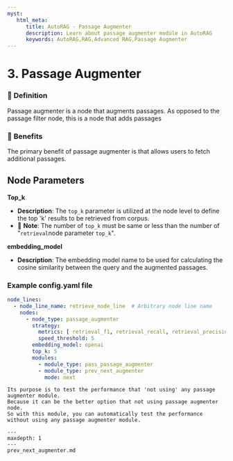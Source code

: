 ```yaml
---
myst:
   html_meta:
      title: AutoRAG - Passage Augmenter
      description: Learn about passage augmenter module in AutoRAG 
      keywords: AutoRAG,RAG,Advanced RAG,Passage Augmenter
---
```

# 3. Passage Augmenter

### 🔎 **Definition**

Passage augmenter is a node that augments passages.
As opposed to the passage filter node, this is a node that adds passages

### 🤸 **Benefits**

The primary benefit of passage augmenter is that allows users to fetch additional passages.

## **Node Parameters**

**Top_k**

- **Description**: The `top_k` parameter is utilized at the node level to define the top 'k' results to be retrieved
  from corpus.
- 📌 **Note**: The number of `top_k` must be same or less than the number of "`retrieval`node parameter `top_k`".

**embedding_model**

- **Description**: The embedding model name to be used for calculating the cosine similarity between the query and the
  augmented passages.

### Example config.yaml file

```yaml
node_lines:
  - node_line_name: retrieve_node_line  # Arbitrary node line name
    nodes:
      - node_type: passage_augmenter
        strategy:
          metrics: [ retrieval_f1, retrieval_recall, retrieval_precision ]
          speed_threshold: 5
        embedding_model: openai
        top_k: 5
        modules:
          - module_type: pass_passage_augmenter
          - module_type: prev_next_augmenter
            mode: next
```

```{admonition} What is pass_passage_augmenter?
Its purpose is to test the performance that 'not using' any passage augmenter module.
Because it can be the better option that not using passage augmenter node.
So with this module, you can automatically test the performance without using any passage augmenter module.
```

```{toctree}
---
maxdepth: 1
---
prev_next_augmenter.md
```
